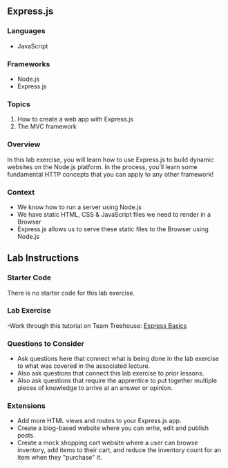 ## Express.js

### Languages

- JavaScript

### Frameworks

- Node.js
- Express.js

### Topics

1. How to create a web app with Express.js
2. The MVC framework

### Overview

In this lab exercise, you will learn how to use Express.js to build dynamic websites on the Node.js platform. In the process, you'll learn some fundamental HTTP concepts that you can apply to any other framework!

### Context

- We know how to run a server using Node.js
- We have static HTML, CSS & JavaScript files we need to render in a Browser
- Express.js allows us to serve these static files to the Browser using Node.js

## Lab Instructions

### Starter Code

There is no starter code for this lab exercise.

### Lab Exercise

-Work through this tutorial on Team Treehouse: [Express Basics](https://teamtreehouse.com/library/express-basics-2)

### Questions to Consider

- Ask questions here that connect what is being done in the lab exercise to what was covered in the associated lecture.
- Also ask questions that connect this lab exercise to prior lessons.
- Also ask questions that require the apprentice to put together multiple pieces of knowledge to arrive at an answer or opinion.

### Extensions

- Add more HTML views and routes to your Express.js app.
- Create a blog-based website where you can write, edit and publish posts.
- Create a mock shopping cart website where a user can browse inventory, add items to their cart, and reduce the inventory count for an item when they "purchase" it.

